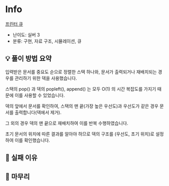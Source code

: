 # Info
[프린터 큐](https://boj.kr/1966)

- 난이도: 실버 3
- 분류: 구현, 자료 구조, 시뮬레이션, 큐

## 💡 풀이 방법 요약

입력받은 문서를 중요도 순으로 정렬한 스택 하나와, 문서가 출력되거나 재배치되는 경우를 관리하기 위한 덱을 사용했습니다.

스택의 pop() 과 덱의 popleft(), append() 는 모두 O(1) 의 시간 복잡도를 가지기 때문에 이를 사용할 수 있었습니다.

덱의 앞에서 문서를 확인하여, 스택의 맨 끝(가장 높은 우선도)과 우선도가 같은 경우 문서를 출력합니다(덱에서 제거).

그 외의 경우 덱의 맨 끝으로 재배치하여 이를 반복 수행하였습니다.

초기 문서의 위치에 따른 결과를 알아야 하므로 덱의 구조를 (우선도, 초기 위치)로 설정하여 이를 확인했습니다.

## 👀 실패 이유

## 🙂 마무리
